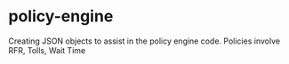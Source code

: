 # policy-engine
Creating JSON objects to assist in the policy engine code.
Policies involve RFR, Tolls, Wait Time
